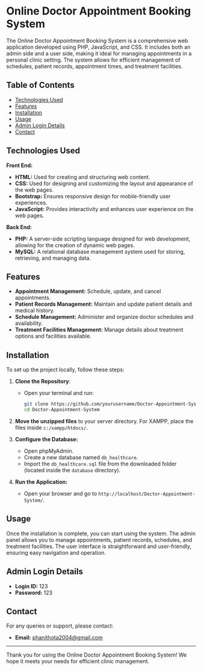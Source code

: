 # Online Doctor Appointment Booking System

The Online Doctor Appointment Booking System is a comprehensive web application developed using PHP, JavaScript, and CSS. It includes both an admin side and a user side, making it ideal for managing appointments in a personal clinic setting. The system allows for efficient management of schedules, patient records, appointment times, and treatment facilities.

## Table of Contents

- [Technologies Used](#technologies-used)
- [Features](#features)
- [Installation](#installation)
- [Usage](#usage)
- [Admin Login Details](#admin-login-details)
- [Contact](#contact)

## Technologies Used

**Front End:**
- **HTML:** Used for creating and structuring web content.
- **CSS:** Used for designing and customizing the layout and appearance of the web pages.
- **Bootstrap:** Ensures responsive design for mobile-friendly user experiences.
- **JavaScript:** Provides interactivity and enhances user experience on the web pages.

**Back End:**
- **PHP:** A server-side scripting language designed for web development, allowing for the creation of dynamic web pages.
- **MySQL:** A relational database management system used for storing, retrieving, and managing data.

## Features

- **Appointment Management:** Schedule, update, and cancel appointments.
- **Patient Records Management:** Maintain and update patient details and medical history.
- **Schedule Management:** Administer and organize doctor schedules and availability.
- **Treatment Facilities Management:** Manage details about treatment options and facilities available.

## Installation

To set up the project locally, follow these steps:

1. **Clone the Repository**:
   - Open your terminal and run:
     ```bash
     git clone https://github.com/yourusername/Doctor-Appointment-System.git
     cd Doctor-Appointment-System
     ```

2. **Move the unzipped files** to your server directory. For XAMPP, place the files inside `c:/xampp/htdocs/`.

3. **Configure the Database:**
   - Open phpMyAdmin.
   - Create a new database named `db_healthcare`.
   - Import the `db_healthcare.sql` file from the downloaded folder (located inside the `database` directory).

4. **Run the Application:**
   - Open your browser and go to `http://localhost/Doctor-Appointment-System/`.

## Usage

Once the installation is complete, you can start using the system. The admin panel allows you to manage appointments, patient records, schedules, and treatment facilities. The user interface is straightforward and user-friendly, ensuring easy navigation and operation.

## Admin Login Details

- **Login ID:** 123
- **Password:** 123

## Contact

For any queries or support, please contact:

- **Email:** phanithota2004@gmail.com

---

Thank you for using the Online Doctor Appointment Booking System! We hope it meets your needs for efficient clinic management.
